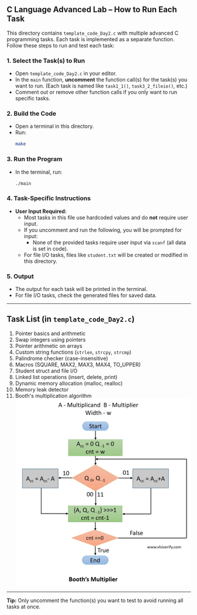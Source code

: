 ## C Language Advanced Lab – How to Run Each Task

This directory contains `template_code_Day2.c` with multiple advanced C programming tasks. Each task is implemented as a separate function. Follow these steps to run and test each task:

### 1. Select the Task(s) to Run
- Open `template_code_Day2.c` in your editor.
- In the `main` function, **uncomment** the function call(s) for the task(s) you want to run. (Each task is named like `task1_1()`, `task3_2_fileio()`, etc.)
- Comment out or remove other function calls if you only want to run specific tasks.

### 2. Build the Code
- Open a terminal in this directory.
- Run:
	```sh
	make
	```

### 3. Run the Program
- In the terminal, run:
	```sh
	./main
	```
### 4. Task-Specific Instructions
- **User Input Required:**
	- Most tasks in this file use hardcoded values and do **not** require user input.
	- If you uncomment and run the following, you will be prompted for input:
		- None of the provided tasks require user input via `scanf` (all data is set in code).
	- For file I/O tasks, files like `student.txt` will be created or modified in this directory.

### 5. Output
- The output for each task will be printed in the terminal.
- For file I/O tasks, check the generated files for saved data.

---

## Task List (in `template_code_Day2.c`)
1. Pointer basics and arithmetic
2. Swap integers using pointers
3. Pointer arithmetic on arrays
4. Custom string functions (`strlen`, `strcpy`, `strcmp`)
5. Palindrome checker (case-insensitive)
6. Macros (SQUARE, MAX2, MAX3, MAX4, TO_UPPER)
7. Student struct and file I/O
8. Linked list operations (insert, delete, print)
9. Dynamic memory allocation (malloc, realloc)
10. Memory leak detector
11. Booth's multiplication algorithm
![Booth's_multiplication algoritm](/Muhammad_Boota/Day-02_%20C-language%20Advanced/docx/Booth-Multiplier-Algorithm.webp)

---

**Tip:** Only uncomment the function(s) you want to test to avoid running all tasks at once.